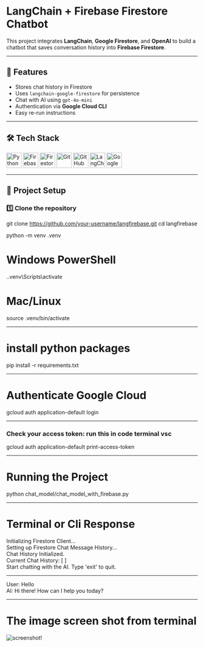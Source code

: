# LangChain + Firebase Firestore Chatbot

This project integrates **LangChain**, **Google Firestore**, and **OpenAI** to build a chatbot that saves conversation history into **Firebase Firestore**.

---

## 🚀 Features

- Stores chat history in Firestore
- Uses `langchain-google-firestore` for persistence
- Chat with AI using `gpt-4o-mini`
- Authentication via **Google Cloud CLI**
- Easy re-run instructions

---

## 🛠 Tech Stack

<p align="left">
  <img src="https://www.python.org/static/community_logos/python-logo.png" height="40" alt="Python"/>
  <img src="https://firebase.google.com/static/downloads/brand-guidelines/PNG/logo-logomark.png" height="40" alt="Firebase"/>
  <img src="https://firebase.google.com/static/images/brand-guidelines/logo-vertical.png" height="40" alt="Firestore"/>
  <img src="https://avatars.githubusercontent.com/u/1342004?s=200&v=4" height="40" alt="Git"/>
  <img src="https://github.githubassets.com/images/modules/logos_page/GitHub-Mark.png" height="40" alt="GitHub"/>
  <img src="https://img.shields.io/badge/LangChain-000000?style=flat-square&logo=LangChain&logoColor=white" height="40" alt="LangChain"/>
  <img src="https://cloud.google.com/_static/cloud/images/social-icon-google-cloud-1200-630.png" height="40" alt="Google Cloud"/>
  
</p>

---

## 📂 Project Setup

### 1️⃣ Clone the repository

git clone https://github.com/your-username/langfirebase.git
cd langfirebase

python -m venv .venv

# Windows PowerShell

.\.venv\Scripts\activate

# Mac/Linux

source .venv/bin/activate

---

# install python packages

pip install -r requirements.txt

---

# Authenticate Google Cloud

gcloud auth application-default login

---

### Check your access token: run this in code terminal vsc

gcloud auth application-default print-access-token

---

# Running the Project

python chat_model/chat_model_with_firebase.py

---

# Terminal or Cli Response

Initializing Firestore Client...<br>
Setting up Firestore Chat Message History...<br>
Chat History Initialized.<br>
Current Chat History: [ ]<br>
Start chatting with the AI. Type 'exit' to quit.<br>

---

User: Hello <br>
AI: Hi there! How can I help you today?

---

# The image screen shot from terminal

![screenshot!](./img/screenshot.png)
